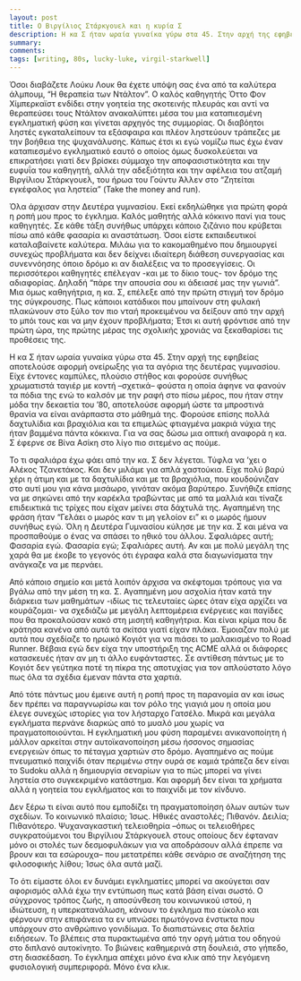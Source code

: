 ```yaml
---
layout: post
title: Ο Βιργίλιος Στάρκγουελ και η κυρία Σ
description: Η κα Σ ήταν ωραία γυναίκα γύρω στα 45. Στην αρχή της εφηβείας αποτελούσε αφορμή ονείρωξης για τα αγόρια της δευτέρας γυμνασίου. Είχε έντονες καμπύλες, πλούσιο στήθος και φορούσε συνήθως χρωματιστά ταγιέρ με κοντή –σχετικά– φούστα η οποία άφηνε να φανούν τα πόδια της ενώ το καλσόν με την ραφή στο πίσω μέρος, που ήταν στην μόδα την δεκαετία του ’80, αποτελούσε αφορμή ώστε τα μπροστινά θρανία να είναι ανάρπαστα στο μάθημά της. Φορούσε επίσης πολλά δαχτυλίδια και βραχιόλια και τα επιμελώς φτιαγμένα μακριά νύχια της ήταν βαμμένα πάντα κόκκινα. Για να σας δώσω μια οπτική αναφορά η κα. Σ έφερνε σε Βίνα Ασίκη στο λίγο πιο σιτεμένο ας πούμε.
summary: 
comments: 
tags: [writing, 80s, lucky-luke, virgil-starkwell]
---
```


Όσοι διαβάζετε Λούκυ Λουκ θα έχετε υπόψη σας ένα από τα καλύτερα άλμπουμ, “Η θεραπεία των Ντάλτον”. Ο καλός καθηγητής Όττο Φον Χίμπερκαϊστ ενδίδει στην γοητεία της σκοτεινής πλευράς και αντί να θεραπεύσει τους Ντάλτον ανακαλύπτει μέσα του μια καταπιεσμένη εγκληματική φύση και γίνεται αρχηγός της συμμορίας. Οι διαβόητοι ληστές εγκαταλείπουν τα εξάσφαιρα και πλέον ληστεύουν τράπεζες με την βοήθεια της ψυχανάλυσης. Κάπως έτσι κι εγώ νομίζω πως έχω έναν καταπιεσμένο εγκληματικό εαυτό ο οποίος όμως δυσκολεύεται να επικρατήσει γιατί δεν βρίσκει σύμμαχο την αποφασιστικότητα και την ευφυΐα του καθηγητή, αλλά την αδεξιότητα και την αφέλεια του ατζαμή Βιργίλιου Στάρκγουελ, του ήρωα του Γούντυ Άλλεν στο “Ζητείται εγκέφαλος για ληστεία” (Take the money and run).

Όλα άρχισαν στην Δευτέρα γυμνασίου. Εκεί εκδηλώθηκε για πρώτη φορά η ροπή μου προς το έγκλημα. Καλός μαθητής αλλά κόκκινο πανί για τους καθηγητές. Σε κάθε τάξη συνήθως υπάρχει κάποιο ζιζάνιο που κρύβεται πίσω από κάθε φασαρία κι αναστάτωση. Όσοι είστε εκπαιδευτικοί καταλαβαίνετε καλύτερα. Μιλάω για το κακομαθημένο που δημιουργεί συνεχώς προβλήματα και δεν δείχνει ιδιαίτερη διάθεση συνεργασίας και συνεννόησης όποιο δρόμο κι αν διαλέξεις να το προσεγγίσεις. Οι περισσότεροι καθηγητές επέλεγαν -και με το δίκιο τους- τον δρόμο της αδιαφορίας. Δηλαδή “πάρε την απουσία σου κι άδειασέ μας την γωνιά”. Μια όμως καθηγήτρια, η κα. Σ, επέλεξε από την πρώτη στιγμή τον δρόμο της σύγκρουσης. Πως κάποιοι κατάδικοι που μπαίνουν στη φυλακή πλακώνουν στο ξύλο τον πιο νταή προκειμένου να δείξουν από την αρχή το μπόι τους και να μην έχουν προβλήματα; Έτσι κι αυτή φρόντισε από την πρώτη ώρα, της πρώτης μέρας της σχολικής χρονιάς να ξεκαθαρίσει τις προθέσεις της.

Η κα Σ ήταν ωραία γυναίκα γύρω στα 45. Στην αρχή της εφηβείας αποτελούσε αφορμή ονείρωξης για τα αγόρια της δευτέρας γυμνασίου. Είχε έντονες καμπύλες, πλούσιο στήθος και φορούσε συνήθως χρωματιστά ταγιέρ με κοντή –σχετικά– φούστα η οποία άφηνε να φανούν τα πόδια της ενώ το καλσόν με την ραφή στο πίσω μέρος, που ήταν στην μόδα την δεκαετία του ’80, αποτελούσε αφορμή ώστε τα μπροστινά θρανία να είναι ανάρπαστα στο μάθημά της. Φορούσε επίσης πολλά δαχτυλίδια και βραχιόλια και τα επιμελώς φτιαγμένα μακριά νύχια της ήταν βαμμένα πάντα κόκκινα. Για να σας δώσω μια οπτική αναφορά η κα. Σ έφερνε σε Βίνα Ασίκη στο λίγο πιο σιτεμένο ας πούμε.

Το τι σφαλιάρα έχω φάει από την κα. Σ δεν λέγεται. Τύφλα να ’χει ο Αλέκος Τζανετάκος. Και δεν μιλάμε για απλά χαστούκια. Είχε πολύ βαρύ χέρι η άτιμη και με τα δαχτυλίδια και με τα βραχιόλια, που κουδούνιζαν στο αυτί μου για κάνα μισάωρο, γινόταν ακόμα βαρύτερο. Συνήθιζε επίσης να με σηκώνει από την καρέκλα τραβώντας με από τα μαλλιά και τίναζε επιδεικτικά τις τρίχες που είχαν μείνει στα δάχτυλά της. Αγαπημένη της φράση ήταν “Γελάει ο μωρός καν τι μη γελοίον ει” κι ο μωρός ήμουν συνήθως εγώ. Όλη η Δευτέρα Γυμνασίου κύλησε με την κα. Σ και μένα να προσπαθούμε ο ένας να σπάσει το ηθικό του άλλου. Σφαλιάρες αυτή; Φασαρία εγώ. Φασαρία εγώ; Σφαλιάρες αυτή. Αν και με πολύ μεγάλη της χαρά θα με έκοβε το γεγονός ότι έγραφα καλά στα διαγωνίσματα την ανάγκαζε να με περνάει.

Από κάποιο σημείο και μετά λοιπόν άρχισα να σκέφτομαι τρόπους για να βγάλω από την μέση τη κα. Σ. Αγαπημένη μου ασχολία ήταν κατά την διάρκεια των μαθημάτων -ιδίως τις τελευταίες ώρες όταν είχα αρχίζει να κουράζομαι- να σχεδιάζω με μεγάλη λεπτομέρεια ενέργειες και παγίδες που θα προκαλούσαν κακό στη μισητή καθηγήτρια. Και είναι κρίμα που δε κράτησα κανένα από αυτά τα σκίτσα γιατί είχαν πλάκα. Έμοιαζαν πολύ με αυτά που σχεδίαζε το ηρωικό Κογιότ για να πιάσει το μαλακισμένο το Road Runner. Βέβαια εγώ δεν είχα την υποστήριξη της ACME αλλά οι διάφορες κατασκευές ήταν αν μη τι άλλο ευφάνταστες. Σε αντίθεση πάντως με το Κογιότ δεν γεύτηκα ποτέ τη πίκρα της αποτυχίας για τον απλούστατο λόγο πως όλα τα σχέδια έμεναν πάντα στα χαρτιά.

Από τότε πάντως μου έμεινε αυτή η ροπή προς τη παρανομία αν και ίσως δεν πρέπει να παραγνωρίσω και τον ρόλο της γιαγιά μου η οποία μου έλεγε συνεχώς ιστορίες για τον λήσταρχο Γατσέλο. Μικρά και μεγάλα εγκλήματα περνάνε διαρκώς από το μυαλό μου χωρίς να πραγματοποιούνται. Η εγκληματική μου φύση παραμένει ανικανοποίητη ή μάλλον αρκείται στην αυτοϊκανοποίηση μέσω ήσσονος σημασίας ενεργειών όπως το πέταγμα χαρτιών στο δρόμο. Αγαπημένο ας πούμε πνευματικό παιχνίδι όταν περιμένω στην ουρά σε καμιά τράπεζα δεν είναι το Sudoku αλλά η δημιουργία σεναρίων για το πώς μπορεί να γίνει ληστεία στο συγκεκριμένο κατάστημα. Και αφορμή δεν είναι τα χρήματα αλλά η γοητεία του εγκλήματος και το παιχνίδι με τον κίνδυνο.

Δεν ξέρω τι είναι αυτό που εμποδίζει τη πραγματοποίηση όλων αυτών των σχεδίων. Το κοινωνικό πλαίσιο; Ίσως. Ηθικές αναστολές; Πιθανόν. Δειλία; Πιθανότερο. Ψυχαναγκαστική τελειοθηρία –όπως οι τελειοθήρες συγκρατούμενοι του Βιργίλιου Στάρκγουελ στους οποίους δεν έφταναν μόνο οι στολές των δεσμοφυλάκων για να αποδράσουν αλλά έπρεπε να βρουν και τα εσώρουχα– που μετατρέπει κάθε σενάριο σε αναζήτηση της φιλοσοφικής λίθου; Ίσως όλα αυτά μαζί.

Το ότι είμαστε όλοι εν δυνάμει εγκληματίες μπορεί να ακούγεται σαν αφορισμός αλλά έχω την εντύπωση πως κατά βάση είναι σωστό. Ο σύγχρονος τρόπος ζωής, η αποσύνθεση του κοινωνικού ιστού, η ιδιώτευση, η υπερκατανάλωση, κάνουν το έγκλημα πιο εύκολο και φέρνουν στην επιφάνεια τα εν υπνώσει πρωτόγονα ένστικτα που υπάρχουν στο ανθρώπινο γονιδίωμα. Το διαπιστώνεις στα δελτία ειδήσεων. Το βλέπεις στα πυρακτωμένα από την οργή μάτια του οδηγού στο διπλανό αυτοκίνητο. Το βιώνεις καθημερινά στη δουλειά, στο γήπεδο, στη διασκέδαση. Το έγκλημα απέχει μόνο ένα κλικ από την λεγόμενη φυσιολογική συμπεριφορά. Μόνο ένα κλικ.
